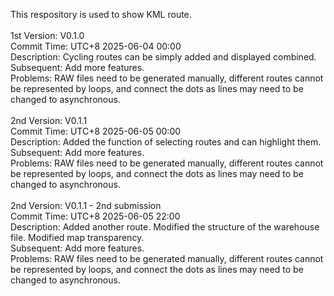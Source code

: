 This respository is used to show KML route.<br>
<br>
1st Version: V0.1.0<br>
Commit Time: UTC+8 2025-06-04 00:00<br>
Description: Cycling routes can be simply added and displayed combined.<br>
Subsequent: Add more features.<br>
Problems: RAW files need to be generated manually, different routes cannot be represented by loops, and connect the dots as lines may need to be changed to asynchronous.<br>
<br>
2nd Version: V0.1.1<br>
Commit Time: UTC+8 2025-06-05 00:00<br>
Description: Added the function of selecting routes and can highlight them.<br>
Subsequent: Add more features.<br>
Problems: RAW files need to be generated manually, different routes cannot be represented by loops, and connect the dots as lines may need to be changed to asynchronous.<br>
<br>
2nd Version: V0.1.1 - 2nd submission<br>
Commit Time: UTC+8 2025-06-05 22:00<br>
Description: Added another route. Modified the structure of the warehouse file. Modified map transparency.<br>
Subsequent: Add more features.<br>
Problems: RAW files need to be generated manually, different routes cannot be represented by loops, and connect the dots as lines may need to be changed to asynchronous.<br>
